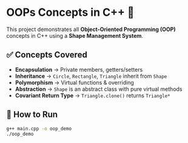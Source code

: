 # OOPs Concepts in C++ 🎯

This project demonstrates all **Object-Oriented Programming (OOP)** concepts in C++ using a **Shape Management System**.

## ✅ Concepts Covered
- **Encapsulation** → Private members, getters/setters  
- **Inheritance** → `Circle`, `Rectangle`, `Triangle` inherit from `Shape`  
- **Polymorphism** → Virtual functions & overriding  
- **Abstraction** → `Shape` is an abstract class with pure virtual methods  
- **Covariant Return Type** → `Triangle.clone()` returns `Triangle*`  

## 🏃 How to Run
```bash
g++ main.cpp -o oop_demo
./oop_demo
